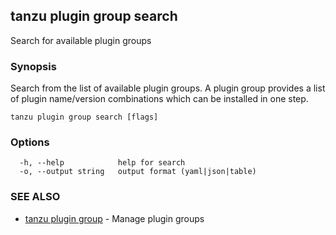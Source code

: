 ## tanzu plugin group search

Search for available plugin groups

### Synopsis

Search from the list of available plugin groups.  A plugin group provides a list of plugin name/version combinations which can be installed in one step.

```
tanzu plugin group search [flags]
```

### Options

```
  -h, --help            help for search
  -o, --output string   output format (yaml|json|table)
```

### SEE ALSO

* [tanzu plugin group](tanzu_plugin_group.md)	 - Manage plugin groups

